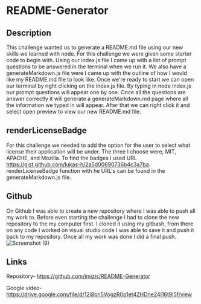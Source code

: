 # README-Generator
## Description

This challenge wanted us to generate a README.md file using our new skills we learned with node. For this challenge we were given some starter code to begin with. Using our index.js file I came up with a list of prompt questions to be answered in the terminal when we run it. We also have a generateMarkdown.js file were I came up with the outline of how I would like my README.md file to look like. Once we're ready to start we can open our terminal by right clicking on the index.js file. By typing in node index.js our prompt questions will appear one by one. Once all the questions are answer correctly it will generate a generateMarkdown.md page where all the information we typed in will appear. After that we can right click it and select open preview to view our new README.md file. 



##  renderLicenseBadge
For this challenge we needed to add the option for the user to select what license their application will be under. The three I choose were, MIT, APACHE, and Mozilla. To find the badges I used URL https://gist.github.com/lukas-h/2a5d00690736b4c3a7ba. renderLicenseBadge function with he URL's can be found in the generateMarkdown.js file. 



## Github 

On Github I was able to create a new repository where I was able to push all my work to. Before even starting the challenge I had to clone the new repository to the my computer first. I cloned it using my gitbash, from there on any code I worked on visual studio code I was able to save it and push it back to my repository. Once all my work was done I did a final push. 
![Screenshot (9)](https://user-images.githubusercontent.com/107073756/191883834-2b26e7bf-bd62-4d6c-9b57-3387bec827a1.png)




## Links 
Repository- https://github.com/jmizis/README-Generator

Google video- https://drive.google.com/file/d/12i8pn5VogzR0p1et4ZHDne24I16t9I5f/view

